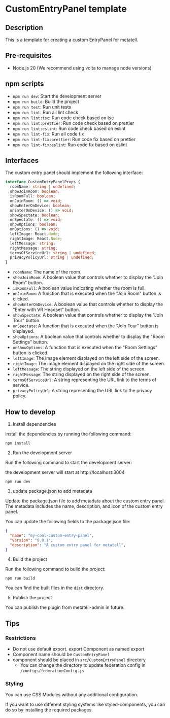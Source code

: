 # CustomEntryPanel template

## Description

This is a template for creating a custom EntryPanel for metatell.

## Pre-requisites

- Node.js 20 (We recommend using volta to manage node versions)

## npm scripts

- `npm run dev`: Start the development server
- `npm run build`: Build the project
- `npm run test`: Run unit tests
- `npm run lint`: Run all lint check
- `npm run lint:tsc`: Run code check based on tsc
- `npm run lint:prettier`: Run code check based on prettier
- `npm run lint:eslint`: Run code check based on eslint
- `npm run lint-fix`: Run all code fix
- `npm run lint-fix:prettier`: Run code fix based on prettier
- `npm run lint-fix:eslint`: Run code fix based on eslint

## Interfaces

The custom entry panel should implement the following interface:

```ts
interface CustomEntryPanelProps {
  roomName: string | undefined;
  showJoinRoom: boolean;
  isRoomFull: boolean;
  onJoinRoom: () => void;
  showEnterOnDevice: boolean;
  onEnterOnDevice: () => void;
  showSpectate: boolean;
  onSpectate: () => void;
  showOptions: boolean;
  onOptions: () => void;
  leftImage: React.Node;
  rightImage: React.Node;
  leftMessage: string;
  rightMessage: string;
  termsOfServiceUrl: string | undefined;
  privacyPolicyUrl: string | undefined;
}
```

- `roomName`: The name of the room.
- `showJoinRoom`: A boolean value that controls whether to display the "Join Room" button.
- `isRoomFull`: A boolean value indicating whether the room is full.
- `onJoinRoom`: A function that is executed when the "Join Room" button is clicked.
- `showEnterOnDevice`: A boolean value that controls whether to display the "Enter with VR Headset" button.
- `showSpectate`: A boolean value that controls whether to display the "Join Tour" button.
- `onSpectate`: A function that is executed when the "Join Tour" button is displayed.
- `showOptions`: A boolean value that controls whether to display the "Room Settings" button.
- `onShowOptions`: A function that is executed when the "Room Settings" button is clicked.
- `leftImage`: The image element displayed on the left side of the screen.
- `rightImage`: The image element displayed on the right side of the screen.
- `leftMessage`: The string displayed on the left side of the screen.
- `rightMessage`: The string displayed on the right side of the screen.
- `termsOfServiceUrl`: A string representing the URL link to the terms of service.
- `privacyPolicyUrl`: A string representing the URL link to the privacy policy.

## How to develop

1. Install dependencies

install the dependencies by running the following command:

```
npm install
```

2. Run the development server

Run the following command to start the development server:

the development server will start at http://localhost:3004

```
npm run dev
```

3. update package.json to add metadata

Update the package.json file to add metadata about the custom entry panel. The metadata includes the name, description, and icon of the custom entry panel.

You can update the following fields to the package.json file:

```json
{
  "name": "my-cool-custom-entry-panel",
  "version": "0.0.1",
  "description": "A custom entry panel for metatell",
}
```

4. Build the project

Run the following command to build the project:

```
npm run build
```

You can find the built files in the `dist` directory.

5. Publish the project

You can publish the plugin from metatell-admin in future.

## Tips

### Restrictions

- Do not use default export. export Component as named export
- Component name should be `CustomEntryPanel`
- component should be placed in `src/CustomEntryPanel` directory
  - You can change the directory to update federation config in `/configs/federationConfig.js`

### Styling

You can use CSS Modules without any additional configuration.

If you want to use different styling systems like styled-components, you can do so by installing the required packages.

